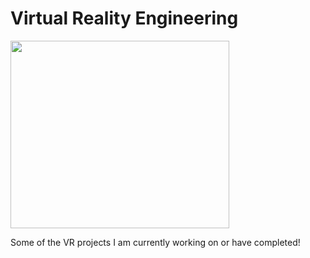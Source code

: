 # Virtual Reality Engineering 

<img src="https://user-images.githubusercontent.com/61568218/213090170-1f13c587-628e-4589-b06d-56b4462e1e0a.gif" width="350" height="300"/>

Some of the VR projects I am currently working on or have completed!


